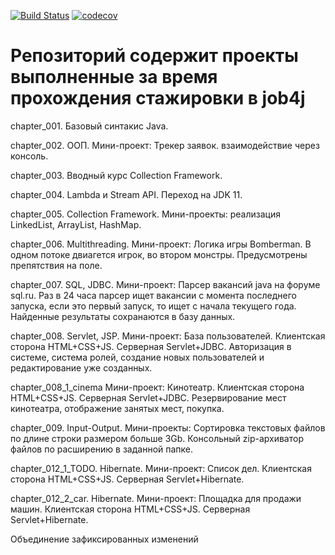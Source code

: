 [![Build Status](https://travis-ci.org/HipNoR/job4j.svg?branch=master)](https://travis-ci.org/HipNoR/job4j)
[![codecov](https://codecov.io/gh/HipNoR/job4j/branch/master/graph/badge.svg)](https://codecov.io/gh/HipNoR/job4j)

# Репозиторий содержит проекты выполненные за время прохождения стажировки в job4j

chapter_001. Базовый синтакис Java.

chapter_002. ООП.
  Мини-проект: Трекер заявок. взаимодействие через консоль.
  
chapter_003. Вводный курс Collection Framework.

chapter_004. Lambda и Stream API. 
  Переход на JDK 11.
    
chapter_005. Collection Framework.
  Мини-проекты: реализация LinkedList, ArrayList, HashMap.
    
chapter_006. Multithreading.
  Мини-проект: Логика игры Bomberman.
    В одном потоке двиагется игрок, во втором монстры. Предусмотрены препятствия на поле.
  
chapter_007. SQL, JDBC.
  Мини-проект: Парсер вакансий java на форуме sql.ru.
    Раз в 24 часа парсер ищет вакансии с момента последнего запуска, если это первый запуск, то ищет с начала текущего года.   
    Найденные результаты сохранаются в базу данных.
    
chapter_008. Servlet, JSP.
  Мини-проект: База пользователей. Клиентская сторона HTML+CSS+JS. Серверная Servlet+JDBC.
    Авторизация в системе, система ролей, создание новых пользователей и редактирование уже созданных.
    
chapter_008_1_cinema
  Мини-проект: Кинотеатр. Клиентская сторона HTML+CSS+JS. Серверная Servlet+JDBC.
    Резервирование мест кинотеатра, отображение занятых мест, покупка.
    
chapter_009. Input-Output.
  Мини-проекты: 
    Сортировка текстовых файлов по длине строки размером больше 3Gb.
    Консольный zip-архиватор файлов по расширению в заданной папке.
    
chapter_012_1_TODO. Hibernate.
  Мини-проект: Список дел. Клиентская сторона HTML+CSS+JS. Серверная Servlet+Hibernate.
  
chapter_012_2_car. Hibernate.
  Мини-проект: Площадка для продажи машин. Клиентская сторона HTML+CSS+JS. Серверная Servlet+Hibernate.
  

Объединение зафиксированных изменений